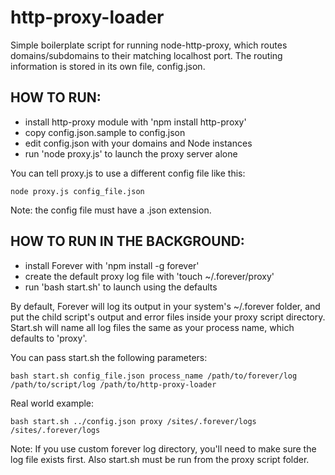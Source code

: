 http-proxy-loader
======================

Simple boilerplate script for running node-http-proxy, which routes domains/subdomains to their matching localhost port. The routing information is stored in its own file, config.json.

HOW TO RUN:
---

- install http-proxy module with 'npm install http-proxy'
- copy config.json.sample to config.json
- edit config.json with your domains and Node instances
- run 'node proxy.js' to launch the proxy server alone

You can tell proxy.js to use a different config file like this:

    node proxy.js config_file.json

Note: the config file must have a .json extension.

HOW TO RUN IN THE BACKGROUND:
---

- install Forever with 'npm install -g forever'
- create the default proxy log file with 'touch ~/.forever/proxy'
- run 'bash start.sh' to launch using the defaults

By default, Forever will log its output in your system's ~/.forever folder, and put the child script's output and error  files inside your proxy script directory. Start.sh will name all log files the same as your process name, which defaults to 'proxy'.

You can pass start.sh the following parameters:

    bash start.sh config_file.json process_name /path/to/forever/log /path/to/script/log /path/to/http-proxy-loader

Real world example:

    bash start.sh ../config.json proxy /sites/.forever/logs /sites/.forever/logs

Note: If you use custom forever log directory, you'll need to make sure the log file exists first. Also start.sh must be run from the proxy script folder.
